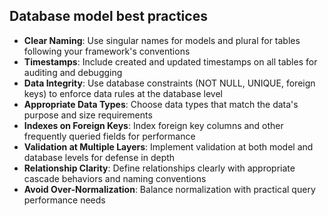 ## Database model best practices

- **Clear Naming**: Use singular names for models and plural for tables following your framework's
  conventions
- **Timestamps**: Include created and updated timestamps on all tables for auditing and debugging
- **Data Integrity**: Use database constraints (NOT NULL, UNIQUE, foreign keys) to enforce data
  rules at the database level
- **Appropriate Data Types**: Choose data types that match the data's purpose and size requirements
- **Indexes on Foreign Keys**: Index foreign key columns and other frequently queried fields for
  performance
- **Validation at Multiple Layers**: Implement validation at both model and database levels for
  defense in depth
- **Relationship Clarity**: Define relationships clearly with appropriate cascade behaviors and
  naming conventions
- **Avoid Over-Normalization**: Balance normalization with practical query performance needs
